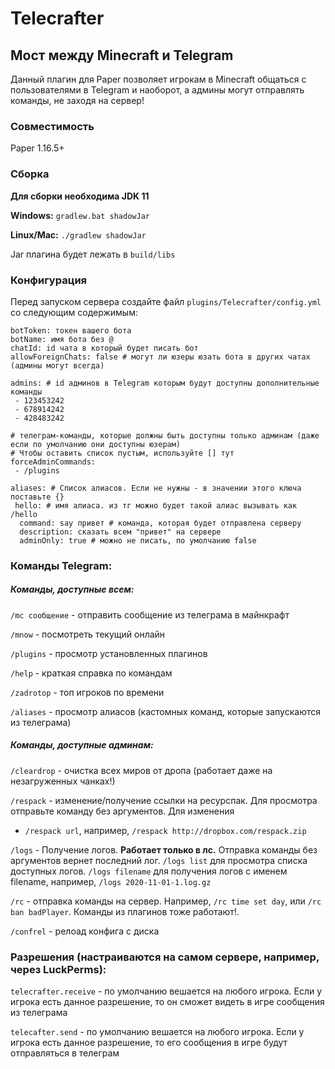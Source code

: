 # Telecrafter
## Мост между Minecraft и Telegram

Данный плагин для Paper позволяет игрокам в Minecraft общаться с пользователями в Telegram и наоборот, а админы могут
отправлять команды, не заходя на сервер!

### Совместимость
Paper 1.16.5+

### Сборка

**Для сборки необходима JDK 11**

**Windows:**
`gradlew.bat shadowJar`

**Linux/Mac:**
`./gradlew shadowJar`

Jar плагина будет лежать в `build/libs`


### Конфигурация

Перед запуском сервера создайте файл `plugins/Telecrafter/config.yml` со следующим содержимым:
```
botToken: токен вашего бота
botName: имя бота без @
chatId: id чата в который будет писать бот
allowForeignChats: false # могут ли юзеры юзать бота в других чатах (админы могут всегда)

admins: # id админов в Telegram которым будут доступны дополнительные команды
 - 123453242
 - 678914242
 - 428483242

# телеграм-команды, которые должны быть доступны только админам (даже если по умолчанию они доступны юзерам)
# Чтобы оставить список пустым, используйте [] тут
forceAdminCommands:
 - /plugins

aliases: # Список алиасов. Если не нужны - в значении этого ключа поставьте {}
 hello: # имя алиаса. из тг можно будет такой алиас вызывать как /hello
  command: say привет # команда, которая будет отправлена серверу
  description: сказать всем "привет" на сервере
  adminOnly: true # можно не писать, по умолчанию false
```

### Команды Telegram:

##### Команды, доступные всем:

`/mc сообщение` - отправить сообщение из телеграма в майнкрафт

`/mnow` - посмотреть текущий онлайн

`/plugins` - просмотр установленных плагинов

`/help` - краткая справка по командам

`/zadrotop` - топ игроков по времени

`/aliases` - просмотр алиасов (кастомных команд, которые запускаются из телеграма)

##### Команды, доступные админам:

`/cleardrop` - очистка всех миров от дропа (работает даже на незагруженных чанках!)

`/respack` - изменение/получение ссылки на ресурспак. Для просмотра отправьте команду без аргументов. Для изменения

- `/respack url`, например, `/respack http://dropbox.com/respack.zip`

`/logs` - Получение логов. **Работает только в лс.** Отправка команды без аргументов вернет последний лог. `/logs list`
для просмотра списка доступных логов. `/logs filename` для получения логов с именем filename,
например, `/logs 2020-11-01-1.log.gz`

`/rc` - отправка команды на сервер. Например, `/rc time set day`, или `/rc ban badPlayer`. Команды из плагинов тоже
работают!.

`/confrel` - релоад конфига с диска

### Разрешения (настраиваются на самом сервере, например, через LuckPerms):

`telecrafter.receive` - по умолчанию вешается на любого игрока. Если у игрока есть данное разрешение, то он сможет
видеть в игре сообщения из телеграма

`telecafter.send` - по умолчанию вешается на любого игрока. Если у игрока есть данное разрешение, то его сообщения в
игре будут отправляться в телеграм